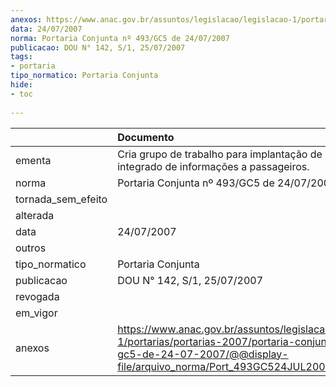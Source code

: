 ```yaml
---
anexos: https://www.anac.gov.br/assuntos/legislacao/legislacao-1/portarias/portarias-2007/portaria-conjunta-no-493-gc5-de-24-07-2007/@@display-file/arquivo_norma/Port_493GC524JUL2007.pdf
data: 24/07/2007
norma: Portaria Conjunta nº 493/GC5 de 24/07/2007
publicacao: DOU N° 142, S/1, 25/07/2007
tags:
- portaria
tipo_normatico: Portaria Conjunta
hide: 
- toc 
 
---
```


|                    | Documento                                                                                                                                                                          |
|:-------------------|:-----------------------------------------------------------------------------------------------------------------------------------------------------------------------------------|
| ementa             | Cria grupo de trabalho para implantação de sistema integrado de informações a passageiros.                                                                                         |
| norma              | Portaria Conjunta nº 493/GC5 de 24/07/2007                                                                                                                                         |
| tornada_sem_efeito |                                                                                                                                                                                    |
| alterada           |                                                                                                                                                                                    |
| data               | 24/07/2007                                                                                                                                                                         |
| outros             |                                                                                                                                                                                    |
| tipo_normatico     | Portaria Conjunta                                                                                                                                                                  |
| publicacao         | DOU N° 142, S/1, 25/07/2007                                                                                                                                                        |
| revogada           |                                                                                                                                                                                    |
| em_vigor           |                                                                                                                                                                                    |
| anexos             | https://www.anac.gov.br/assuntos/legislacao/legislacao-1/portarias/portarias-2007/portaria-conjunta-no-493-gc5-de-24-07-2007/@@display-file/arquivo_norma/Port_493GC524JUL2007.pdf |
